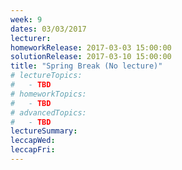 ```yaml
---
week: 9
dates: 03/03/2017
lecturer: 
homeworkRelease: 2017-03-03 15:00:00
solutionRelease: 2017-03-10 15:00:00
title: "Spring Break (No lecture)"
# lectureTopics:
#   - TBD
# homeworkTopics:
#   - TBD
# advancedTopics:
#   - TBD
lectureSummary:
leccapWed:
leccapFri:
---
```

